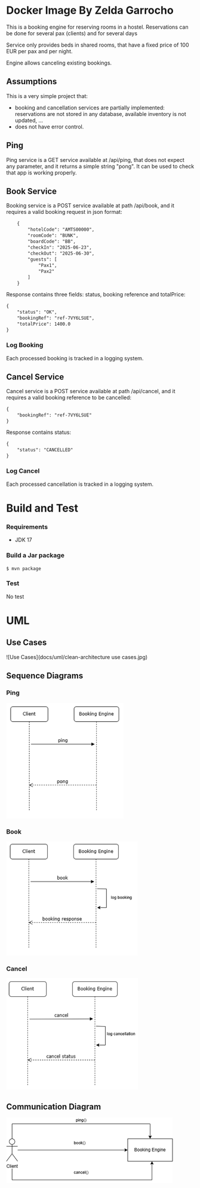 # Docker Image By Zelda Garrocho

This is a booking engine for reserving rooms in a hostel. 
Reservations can be done for several pax (clients) and for several days

Service only provides beds in shared rooms, that have a fixed price of 100 EUR per pax and per night.

Engine allows canceling existing bookings.

## Assumptions

This is a very simple project that:
- booking and cancellation services are partially implemented: reservations are not stored in any database, available inventory is not updated, ...
- does not have error control.


## Ping
Ping service is a GET service available at /api/ping, that does not expect any parameter, and it returns a simple string "pong". It can be used to check that app is working properly.

## Book Service
Booking service is a POST service available at path /api/book, and it requires a valid booking request in json format:
```
    {
        "hotelCode": "AMTS00000",
        "roomCode": "BUNK",
        "boardCode": "BB",
        "checkIn": "2025-06-23",
        "checkOut": "2025-06-30",
        "guests": [
            "Pax1",
            "Pax2"
        ]
    }
```

Response contains three fields: status, booking reference and totalPrice:
```
{
    "status": "OK",
    "bookingRef": "ref-7VY6LSUE",
    "totalPrice": 1400.0
}
```

### Log Booking
Each processed booking is tracked in a logging system.

## Cancel Service
Cancel service is a POST service available at path /api/cancel, and it requires a valid booking reference to be cancelled:
```
{
    "bookingRef": "ref-7VY6LSUE"
}
```

Response contains status:
```
{
    "status": "CANCELLED"
}
```
### Log Cancel
Each processed cancellation is tracked in a logging system.

# Build and Test

### Requirements

- JDK 17


### Build a Jar package

```console
$ mvn package
```

### Test

No test

# UML

## Use Cases

![Use Cases](docs/uml/clean-architecture use cases.jpg)

## Sequence Diagrams

### Ping
![Ping Sequence Diagram](docs/uml/clean-architecture-sequence-diagram-ping.png)

### Book
![Book Sequence Diagram](docs/uml/clean-architecture-sequence-diagram-book.png)

### Cancel
![Cancel Sequence Diagram](docs/uml/clean-architecture-sequence-diagram-cancel.png)

## Communication Diagram
![Communication Diagram](docs/uml/clean-architecture-communication.png)


